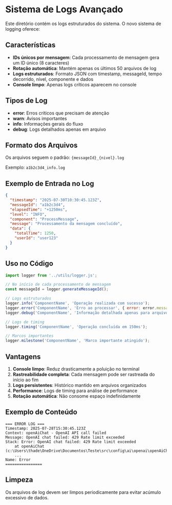 # Sistema de Logs Avançado

Este diretório contém os logs estruturados do sistema. O novo sistema de logging oferece:

## Características

- **IDs únicos por mensagem**: Cada processamento de mensagem gera um ID único (8 caracteres)
- **Rotação automática**: Mantém apenas os últimos 50 arquivos de log
- **Logs estruturados**: Formato JSON com timestamp, messageId, tempo decorrido, nível, componente e dados
- **Console limpo**: Apenas logs críticos aparecem no console

## Tipos de Log

- **error**: Erros críticos que precisam de atenção
- **warn**: Avisos importantes
- **info**: Informações gerais do fluxo
- **debug**: Logs detalhados apenas em arquivo

## Formato dos Arquivos

Os arquivos seguem o padrão: `{messageId}_{nivel}.log`

Exemplo: `a1b2c3d4_info.log`

## Exemplo de Entrada no Log

```json
{
  "timestamp": "2025-07-30T10:30:45.123Z",
  "messageId": "a1b2c3d4",
  "elapsedTime": "+1250ms",
  "level": "INFO",
  "component": "ProcessMessage",
  "message": "Processamento da mensagem concluído",
  "data": {
    "totalTime": 1250,
    "userId": "user123"
  }
}
```

## Uso no Código

```javascript
import logger from '../utils/logger.js';

// No início de cada processamento de mensagem
const messageId = logger.generateMessageId();

// Logs estruturados
logger.info('ComponentName', 'Operação realizada com sucesso');
logger.error('ComponentName', 'Erro ao processar', { error: error.message });
logger.debug('ComponentName', 'Informação detalhada apenas para arquivo');

// Logs de timing
logger.timing('ComponentName', 'Operação concluída em 150ms');

// Marcos importantes
logger.milestone('ComponentName', 'Marco importante atingido');
```

## Vantagens

1. **Console limpo**: Reduz drasticamente a poluição no terminal
2. **Rastreabilidade completa**: Cada mensagem pode ser rastreada do início ao fim
3. **Logs persistentes**: Histórico mantido em arquivos organizados
4. **Performance**: Logs de timing para análise de performance
5. **Rotação automática**: Não consome espaço indefinidamente

## Exemplo de Conteúdo

```
=== ERROR LOG ===
Timestamp: 2025-07-28T15:30:45.123Z
Context: openAiChat - OpenAI API call failed
Message: OpenAI chat failed: 429 Rate limit exceeded
Stack: Error: OpenAI chat failed: 429 Rate limit exceeded
    at openAiChat (c:\Users\thade\OneDrive\Documentos\Teste\src\config\ai\openai\openAiChat.js:35:13)
    ...
Name: Error
================
```

## Limpeza

Os arquivos de log devem ser limpos periodicamente para evitar acúmulo excessivo de dados.
